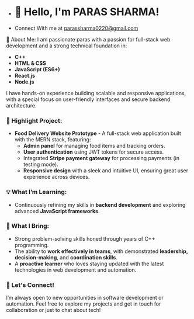 
- # 👋 Hello, I'm PARAS SHARMA!
- Connect With me at parassharma0220@gmail.com

🚀 About Me:
I am passionate paras with a passion for full-stack web development and a strong technical foundation in:
- **C++**
- **HTML & CSS**
- **JavaScript (ES6+)**
- **React.js**
- **Node.js**

I have hands-on experience building scalable and responsive applications, with a special focus on user-friendly interfaces and secure backend architecture.

### 🌟 Highlight Project:
- **Food Delivery Website Prototype** - A full-stack web application built with the MERN stack, featuring:
  - **Admin panel** for managing food items and tracking orders.
  - **User authentication** using JWT tokens for secure access.
  - Integrated **Stripe payment gateway** for processing payments (in testing mode).
  - **Responsive design** with a sleek and intuitive UI, ensuring great user experience across devices.

### 💡 What I’m Learning:
- Continuously refining my skills in **backend development** and exploring advanced **JavaScript frameworks**.

### 💼 What I Bring:
- Strong problem-solving skills honed through years of C++ programming.
- The ability to **work effectively in teams**, with demonstrated **leadership, decision-making**, and **coordination skills**.
- A **proactive learner** who loves staying updated with the latest technologies in web development and automation.

### 💬 Let's Connect!
I’m always open to new opportunities in software development or automation. Feel free to explore my projects and get in touch for collaboration or just to chat about tech!


<!---
Paras022/Paras022 is a ✨ special ✨ repository because its `README.md` (this file) appears on your GitHub profile.
You can click the Preview link to take a look at your changes.
--->
